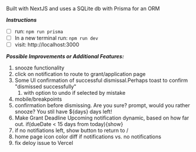 Built with NextJS and uses a SQLite db with Prisma for an ORM

**_Instructions_**

- [ ] run: `npm run prisma`
- [ ] In a new terminal run: `npm run dev`
- [ ] visit: http://localhost:3000

**_Possible Improvements or Additional Features:_**

1. snooze functionality
2. click on notification to route to grant/application page
3. Some UI confirmation of successful dismissal.Perhaps toast to confirm
   "dismissed successfully"
   1. with option to undo if selected by mistake
4. mobile/breakpoints
5. confirmation before dismissing. Are you sure? prompt, would you rather
   snooze? You stil have ${days} days left!
6. Make Grant Deadline Upcoming notification dynamic, based on how far out.
   if(dueDate < 15 days from today){show}
7. if no notifiations left, show button to return to /
8. home page icon color diff if notifications vs. no notifications
9. fix deloy issue to Vercel
